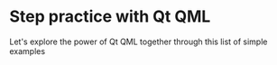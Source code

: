 # Step practice with Qt QML
Let's explore the power of Qt QML together through this list of simple examples
